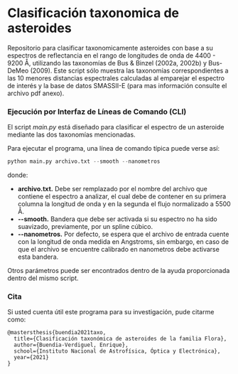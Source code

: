 # Clasificación taxonomica de asteroides
Repositorio para clasificar taxonomicamente asteroides con base a su espectros de reflectancia en el rango de longitudes de onda de 4400 - 9200 Å, utilizando las taxonomías de Bus &amp; Binzel (2002a, 2002b) y Bus-DeMeo (2009). Este script sólo muestra las taxonomías correspondientes a las 10 menores distancias espectrales calculadas al emparejar el espectro de interés y la base de datos SMASSII-E (para mas información consulte el archivo pdf anexo).    

### **Ejecución por Interfaz de Líneas de Comando (CLI)**

El script _main.py_ está diseñado para clasificar el espectro de un asteroide mediante las dos taxonomías mencionadas.

Para ejecutar el programa, una línea de comando típica puede verse así:

```python
python main.py archivo.txt --smooth --nanometros
```

donde:
+ **archivo.txt.** Debe ser remplazado por el nombre del archivo que contiene el espectro a analizar, el cual debe de contener en su primera columna la longitud de onda y en la segunda el flujo normalizado a 5500 Å.
+ **--smooth.** Bandera que debe ser activada si su espectro no ha sido suavizado, previamente, por un spline cúbico.
+ **--nanometros.** Por defecto, se espera que el archivo de entrada cuente con la longitud de onda medida en Angstroms, sin embargo, en caso de que el archivo se encuentre calibrado en nanometros debe activarse esta bandera.

Otros parámetros puede ser encontrados dentro de la ayuda proporcionada dentro del mismo script.

### **Cita**

Si usted cuenta útil este programa para su investigación, pude citarme como:
```
@mastersthesis{buendia2021taxo,
  title={Clasificación taxonómica de asteroides de la familia Flora},
  author={Buendia-Verdiguel, Enrique},
  school={Instituto Nacional de Astrofísica, Óptica y Electrónica},
  year={2021}
}
```
